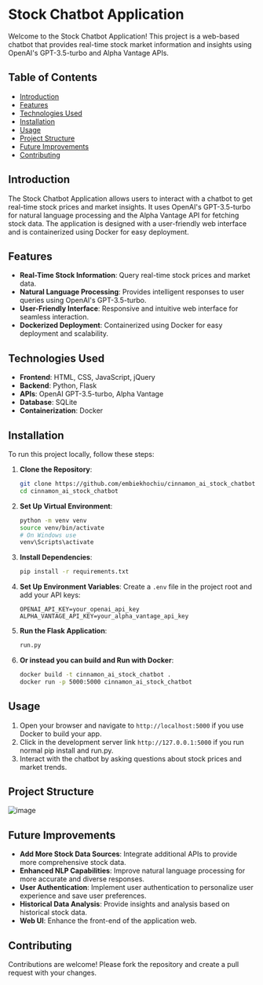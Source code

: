 # Stock Chatbot Application

Welcome to the Stock Chatbot Application! This project is a web-based chatbot that provides real-time stock market information and insights using OpenAI's GPT-3.5-turbo and Alpha Vantage APIs.

## Table of Contents
- [Introduction](#introduction)
- [Features](#features)
- [Technologies Used](#technologies-used)
- [Installation](#installation)
- [Usage](#usage)
- [Project Structure](#project-structure)
- [Future Improvements](#future-improvements)
- [Contributing](#contributing)

## Introduction
The Stock Chatbot Application allows users to interact with a chatbot to get real-time stock prices and market insights. It uses OpenAI's GPT-3.5-turbo for natural language processing and the Alpha Vantage API for fetching stock data. The application is designed with a user-friendly web interface and is containerized using Docker for easy deployment.

## Features
- **Real-Time Stock Information**: Query real-time stock prices and market data.
- **Natural Language Processing**: Provides intelligent responses to user queries using OpenAI's GPT-3.5-turbo.
- **User-Friendly Interface**: Responsive and intuitive web interface for seamless interaction.
- **Dockerized Deployment**: Containerized using Docker for easy deployment and scalability.

## Technologies Used
- **Frontend**: HTML, CSS, JavaScript, jQuery
- **Backend**: Python, Flask
- **APIs**: OpenAI GPT-3.5-turbo, Alpha Vantage
- **Database**: SQLite
- **Containerization**: Docker

## Installation
To run this project locally, follow these steps:

1. **Clone the Repository**:
    ```bash
    git clone https://github.com/embiekhochiu/cinnamon_ai_stock_chatbot.git
    cd cinnamon_ai_stock_chatbot
    ```

2. **Set Up Virtual Environment**:
    ```bash
    python -m venv venv
    source venv/bin/activate
    # On Windows use
    venv\Scripts\activate
    ```

3. **Install Dependencies**:
    ```bash
    pip install -r requirements.txt
    ```

4. **Set Up Environment Variables**:
    Create a `.env` file in the project root and add your API keys:
    ```
    OPENAI_API_KEY=your_openai_api_key
    ALPHA_VANTAGE_API_KEY=your_alpha_vantage_api_key
    ```

5. **Run the Flask Application**:
    ```bash
    run.py
    ```

6. **Or instead you can build and Run with Docker**:
    ```bash
    docker build -t cinnamon_ai_stock_chatbot .
    docker run -p 5000:5000 cinnamon_ai_stock_chatbot
    ```

## Usage
1. Open your browser and navigate to `http://localhost:5000` if you use Docker to build your app.
2. Click in the development server link  `http://127.0.0.1:5000` if you run normal pip install and run.py.
3. Interact with the chatbot by asking questions about stock prices and market trends.

## Project Structure
![image](https://github.com/embiekhochiu/cinnamon_ai_stock_chatbot/assets/150108017/a21de0f8-0e66-4839-85cb-b1395c589f3a)


## Future Improvements
- **Add More Stock Data Sources**: Integrate additional APIs to provide more comprehensive stock data.
- **Enhanced NLP Capabilities**: Improve natural language processing for more accurate and diverse responses.
- **User Authentication**: Implement user authentication to personalize user experience and save user preferences.
- **Historical Data Analysis**: Provide insights and analysis based on historical stock data.
- **Web UI**: Enhance the front-end of the application web.

## Contributing
Contributions are welcome! Please fork the repository and create a pull request with your changes.


